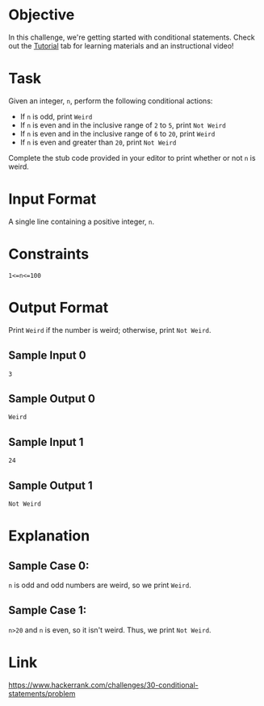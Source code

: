 # Objective 
In this challenge, we're getting started with conditional statements. Check out the <a href="https://www.hackerrank.com/challenges/30-conditional-statements/tutorial">Tutorial</a> tab for learning materials and an instructional video!

# Task 
Given an integer, <code>n</code>, perform the following conditional actions:

 - If <code>n</code> is odd, print <code>Weird</code>
 - If <code>n</code> is even and in the inclusive range of <code>2</code> to <code>5</code>, print <code>Not Weird</code>
 - If <code>n</code> is even and in the inclusive range of <code>6</code> to <code>20</code>, print <code>Weird</code>
 - If <code>n</code> is even and greater than <code>20</code>, print <code>Not Weird</code>

Complete the stub code provided in your editor to print whether or not <code>n</code> is weird.

# Input Format

A single line containing a positive integer, <code>n</code>.

# Constraints

    1<=n<=100

# Output Format

Print <code>Weird</code> if the number is weird; otherwise, print <code>Not Weird</code>.

## Sample Input 0

    3

## Sample Output 0

    Weird

## Sample Input 1

    24

## Sample Output 1

    Not Weird

# Explanation

## Sample Case 0:  
<code>n</code> is odd and odd numbers are weird, so we print <code>Weird</code>.

## Sample Case 1:  
<code>n>20</code> and <code>n</code> is even, so it isn't weird. Thus, we print <code>Not Weird</code>.
 
# Link

https://www.hackerrank.com/challenges/30-conditional-statements/problem
